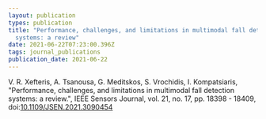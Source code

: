 ```yaml
---
layout: publication
types: publication
title: "Performance, challenges, and limitations in multimodal fall detection
  systems: a review"
date: 2021-06-22T07:23:00.396Z
tags: journal_publications
publication_date: 2021-06-22
---
```

V. R. Xefteris, A. Tsanousa, G. Meditskos, S. Vrochidis, I. Kompatsiaris, "Performance, challenges, and limitations in multimodal fall detection systems: a review.", IEEE Sensors Journal, vol. 21, no. 17, pp. 18398 - 18409, doi:[10.1109/JSEN.2021.3090454](https://ieeexplore.ieee.org/document/9459770)
